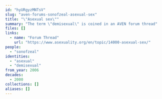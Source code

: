 ```yaml
---
id: "hyURgyzMNTsV"
slug: "aven-forums-sonofzeal-asexual-sex"
title: "\"Asexual sex\""
summary: "The term \"demisexual\" is coined in an AVEN forum thread"
files: []
links:
  - name: "Forum Thread"
    url: "https://www.asexuality.org/en/topic/14000-asexual-sex/"
people:
  - "sonofzeal"
identities:
  - "asexual"
  - "demisexual"
from_year: 2006
decades:
  - 2000
collections: []
aliases: []
---
```

